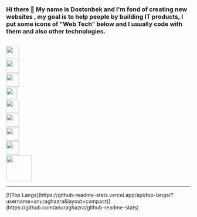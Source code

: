 ### Hi there 👋   My name is Dostonbek and I'm fond of creating new websites , my goal is to help people by building IT products, I put some icons of "Web Tech" below and I usually code  with them and also other technologies.
<code> <img src="https://cdn-icons-png.flaticon.com/512/25/25231.png"  width="35px"/></code>
<code> <img src="https://cdn-icons-png.flaticon.com/512/121/121537.png" width="35px"/></code>
<code> <img src="https://w7.pngwing.com/pngs/1008/538/png-transparent-web-development-html-cascading-style-sheets-css3-world-wide-web-angle-web-design-logo.png"  width="35px"/></code><code> <img src="https://www.pngkey.com/png/detail/522-5227440_javascript-icon-graphic-design.png" width="30"/></code>
<code> <img src="https://www.pngitem.com/pimgs/m/27-278312_bootstrap-bootstrap-logo-black-and-white-hd-png.png"  width="35px"/></code>
<code> <img src="https://sass-lang.com/assets/img/styleguide/black-7fd39aa3.png"  width="35px"/></code>
<code> <img src="https://cdn.freebiesupply.com/logos/large/2x/react-1-logo-black-and-white.png"  width="35px"/></code>
<code> <img src="https://cdn-icons-png.flaticon.com/512/5968/5968701.png"  width="35px"/></code>
<code> <img src="https://p.kindpng.com/picc/s/178-1787717_calligraphy-hd-png-download.png"  width="70px"/></code>
<br>

<hr>
[![Top Langs](https://github-readme-stats.vercel.app/api/top-langs/?username=anuraghazra&layout=compact)](https://github.com/anuraghazra/github-readme-stats)

